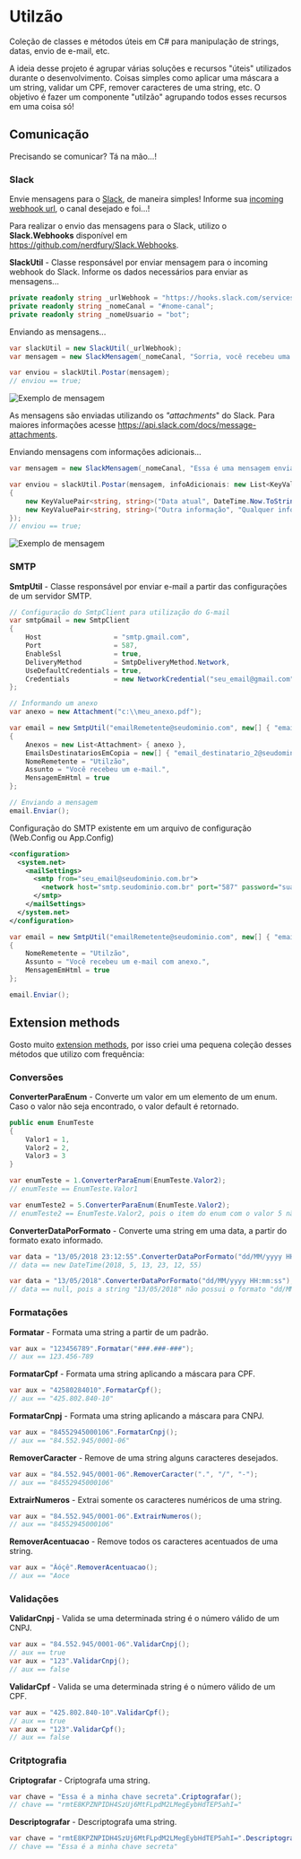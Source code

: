 
# Utilzão
Coleção de classes e métodos úteis em C# para manipulação de strings, datas, envio de e-mail, etc.

A ideia desse projeto é agrupar várias soluções e recursos "úteis" utilizados durante o desenvolvimento. Coisas simples como aplicar uma máscara a um string, validar um CPF, remover caracteres de uma string, etc. O objetivo é fazer um componente "utilzão" agrupando todos esses recursos em uma coisa só!

## Comunicação
Precisando se comunicar? Tá na mão...!

### Slack
Envie mensagens para o [Slack](https://slack.com/), de maneira simples! Informe sua [incoming webhook url](https://api.slack.com/incoming-webhooks), o canal desejado e foi...!

Para realizar o envio das mensagens para o Slack, utilizo o **Slack.Webhooks** disponível em https://github.com/nerdfury/Slack.Webhooks.

**SlackUtil** - Classe responsável por enviar mensagem para o incoming webhook do Slack.
Informe os dados necessários para enviar as mensagens...
```csharp
private readonly string _urlWebhook = "https://hooks.slack.com/services/xyz";
private readonly string _nomeCanal = "#nome-canal";
private readonly string _nomeUsuario = "bot";
```
Enviando as mensagens...
```csharp
var slackUtil = new SlackUtil(_urlWebhook);
var mensagem = new SlackMensagem(_nomeCanal, "Sorria, você recebeu uma mensagem!", _nomeUsuario, "Sorria!", TipoSlackEmoji.Smile);

var enviou = slackUtil.Postar(mensagem);
// enviou == true;
```
![Exemplo de mensagem](https://github.com/jlnpinheiro/utilzao-csharp/blob/master/_media/mensagem-slack-1.png)

As mensagens são enviadas utilizando os *"attachments*" do Slack. Para maiores informações acesse https://api.slack.com/docs/message-attachments.

Enviando mensagens com informações adicionais...
```csharp
var mensagem = new SlackMensagem(_nomeCanal, "Essa é uma mensagem enviada para o Slack com informações adicionais.", _nomeUsuario, "Você recebeu uma mensagem.", TipoSlackEmoji.RobotFace);

var enviou = slackUtil.Postar(mensagem, infoAdicionais: new List<KeyValuePair<string, string>>
{
    new KeyValuePair<string, string>("Data atual", DateTime.Now.ToString("dd/MM/yyyy")),
    new KeyValuePair<string, string>("Outra informação", "Qualquer informação aqui.")
});
// enviou == true;
```
![Exemplo de mensagem](https://github.com/jlnpinheiro/utilzao-csharp/blob/master/_media/mensagem-slack-2.png)


### SMTP
**SmtpUtil** - Classe responsável por enviar e-mail a partir das configurações de um servidor SMTP.
```csharp
// Configuração do SmtpClient para utilização do G-mail
var smtpGmail = new SmtpClient
{
    Host                  = "smtp.gmail.com",
    Port                  = 587,
    EnableSsl             = true,
    DeliveryMethod        = SmtpDeliveryMethod.Network,
    UseDefaultCredentials = true,
    Credentials           = new NetworkCredential("seu_email@gmail.com", "sua_senha")
};

// Informando um anexo
var anexo = new Attachment("c:\\meu_anexo.pdf");

var email = new SmtpUtil("emailRemetente@seudominio.com", new[] { "email_destinatario_1@seudominio.com" }, "<b>Você recebeu uma mensagem.</b>", smtpGmail)
{
    Anexos = new List<Attachment> { anexo },
    EmailsDestinatariosEmCopia = new[] { "email_destinatario_2@seudominio.com", "email_destinatario_3@seudominio.com" },
    NomeRemetente = "Utilzão",
    Assunto = "Você recebeu um e-mail.",
    MensagemEmHtml = true
};

// Enviando a mensagem
email.Enviar();
```
Configuração do SMTP existente em um arquivo de configuração (Web.Config ou App.Config)
```xml
<configuration>
  <system.net>
    <mailSettings>
      <smtp from="seu_email@seudominio.com.br">
        <network host="smtp.seudominio.com.br" port="587" password="sua_senha" userName="username@seudominio.com.br" defaultCredentials="false" />
      </smtp>
    </mailSettings>
  </system.net>
</configuration>
```
```csharp
var email = new SmtpUtil("emailRemetente@seudominio.com", new[] { "email_destinatario_1@seudominio.com" }, " <b>Você recebeu uma mensagem.</b>")
{
    NomeRemetente = "Utilzão",
    Assunto = "Você recebeu um e-mail com anexo.",
    MensagemEmHtml = true
};

email.Enviar();
```

## Extension methods
Gosto muito [extension methods](https://docs.microsoft.com/pt-br/dotnet/csharp/programming-guide/classes-and-structs/extension-methods), por isso criei uma pequena coleção desses métodos que utilizo com frequência:

### Conversões
**ConverterParaEnum** - Converte um valor em um elemento de um enum. Caso o valor não seja encontrado, o valor default é retornado.
```csharp
public enum EnumTeste
{
    Valor1 = 1,
    Valor2 = 2,
    Valor3 = 3
}

var enumTeste = 1.ConverterParaEnum(EnumTeste.Valor2);
// enumTeste == EnumTeste.Valor1

var enumTeste2 = 5.ConverterParaEnum(EnumTeste.Valor2);
// enumTeste2 == EnumTeste.Valor2, pois o item do enum com o valor 5 não existe.
```
**ConverterDataPorFormato** - Converte uma string em uma data, a partir do formato exato informado.
```csharp
var data = "13/05/2018 23:12:55".ConverterDataPorFormato("dd/MM/yyyy HH:mm:ss");
// data == new DateTime(2018, 5, 13, 23, 12, 55)

var data = "13/05/2018".ConverterDataPorFormato("dd/MM/yyyy HH:mm:ss");
// data == null, pois a string "13/05/2018" não possui o formato "dd/MM/yyyy HH:mm:ss".
```

### Formatações
**Formatar** - Formata uma string a partir de um padrão.
```csharp
var aux = "123456789".Formatar("###.###-###");
// aux == 123.456-789
```
**FormatarCpf** - Formata uma string aplicando a máscara para CPF.
```csharp
var aux = "42580284010".FormatarCpf();
// aux == "425.802.840-10"
```
**FormatarCnpj** - Formata uma string aplicando a máscara para CNPJ.
```csharp
var aux = "84552945000106".FormatarCnpj();
// aux == "84.552.945/0001-06"
```
**RemoverCaracter** - Remove de uma string alguns caracteres desejados.
```csharp
var aux = "84.552.945/0001-06".RemoverCaracter(".", "/", "-");
// aux == "84552945000106"
```
**ExtrairNumeros** - Extrai somente os caracteres numéricos de uma string.
```csharp
var aux = "84.552.945/0001-06".ExtrairNumeros();
// aux == "84552945000106"
```
**RemoverAcentuacao** - Remove todos os caracteres acentuados de uma string.
```csharp
var aux = "Ãóçê".RemoverAcentuacao();
// aux == "Aoce
```

### Validações
**ValidarCnpj** - Valida se uma determinada string é o número válido de um CNPJ.
```csharp
var aux = "84.552.945/0001-06".ValidarCnpj();
// aux == true
var aux = "123".ValidarCnpj();
// aux == false
```
**ValidarCpf** - Valida se uma determinada string é o número válido de um CPF.
```csharp
var aux = "425.802.840-10".ValidarCpf();
// aux == true
var aux = "123".ValidarCpf();
// aux == false
```

### Critptografia
**Criptografar** - Criptografa uma string.
```csharp
var chave = "Essa é a minha chave secreta".Criptografar();
// chave == "rmtE8KPZNPIDH4SzUj6MtFLpdM2LMegEybHdTEP5ahI="
```
**Descriptografar** - Descriptografa uma string.
```csharp
var chave = "rmtE8KPZNPIDH4SzUj6MtFLpdM2LMegEybHdTEP5ahI=".Descriptografar();
// chave == "Essa é a minha chave secreta"
```
